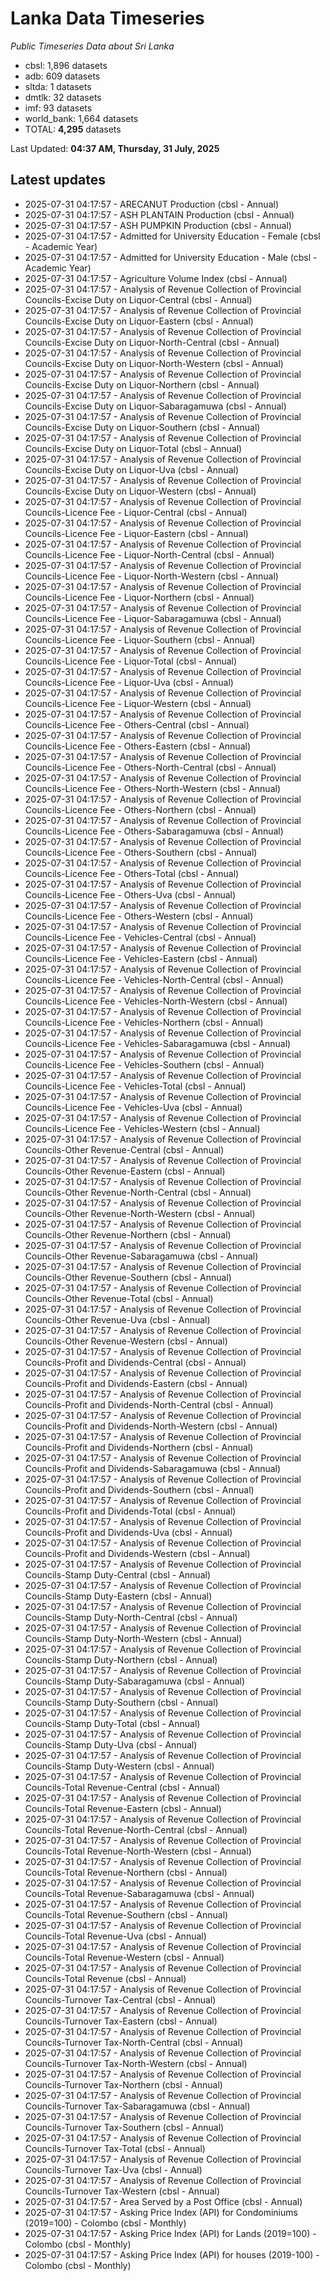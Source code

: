 # Lanka Data Timeseries
*Public Timeseries Data about Sri Lanka*

* cbsl: 1,896 datasets
* adb: 609 datasets
* sltda: 1 datasets
* dmtlk: 32 datasets
* imf: 93 datasets
* world_bank: 1,664 datasets
* TOTAL: **4,295** datasets

Last Updated: **04:37 AM, Thursday, 31 July, 2025**

## Latest updates

* 2025-07-31 04:17:57 - ARECANUT Production (cbsl - Annual)
* 2025-07-31 04:17:57 - ASH PLANTAIN Production (cbsl - Annual)
* 2025-07-31 04:17:57 - ASH PUMPKIN Production (cbsl - Annual)
* 2025-07-31 04:17:57 - Admitted for University Education - Female (cbsl - Academic Year)
* 2025-07-31 04:17:57 - Admitted for University Education - Male (cbsl - Academic Year)
* 2025-07-31 04:17:57 - Agriculture Volume Index (cbsl - Annual)
* 2025-07-31 04:17:57 - Analysis of Revenue Collection of Provincial Councils-Excise Duty on Liquor-Central (cbsl - Annual)
* 2025-07-31 04:17:57 - Analysis of Revenue Collection of Provincial Councils-Excise Duty on Liquor-Eastern (cbsl - Annual)
* 2025-07-31 04:17:57 - Analysis of Revenue Collection of Provincial Councils-Excise Duty on Liquor-North-Central (cbsl - Annual)
* 2025-07-31 04:17:57 - Analysis of Revenue Collection of Provincial Councils-Excise Duty on Liquor-North-Western (cbsl - Annual)
* 2025-07-31 04:17:57 - Analysis of Revenue Collection of Provincial Councils-Excise Duty on Liquor-Northern (cbsl - Annual)
* 2025-07-31 04:17:57 - Analysis of Revenue Collection of Provincial Councils-Excise Duty on Liquor-Sabaragamuwa (cbsl - Annual)
* 2025-07-31 04:17:57 - Analysis of Revenue Collection of Provincial Councils-Excise Duty on Liquor-Southern (cbsl - Annual)
* 2025-07-31 04:17:57 - Analysis of Revenue Collection of Provincial Councils-Excise Duty on Liquor-Total (cbsl - Annual)
* 2025-07-31 04:17:57 - Analysis of Revenue Collection of Provincial Councils-Excise Duty on Liquor-Uva (cbsl - Annual)
* 2025-07-31 04:17:57 - Analysis of Revenue Collection of Provincial Councils-Excise Duty on Liquor-Western (cbsl - Annual)
* 2025-07-31 04:17:57 - Analysis of Revenue Collection of Provincial Councils-Licence Fee - Liquor-Central (cbsl - Annual)
* 2025-07-31 04:17:57 - Analysis of Revenue Collection of Provincial Councils-Licence Fee - Liquor-Eastern (cbsl - Annual)
* 2025-07-31 04:17:57 - Analysis of Revenue Collection of Provincial Councils-Licence Fee - Liquor-North-Central (cbsl - Annual)
* 2025-07-31 04:17:57 - Analysis of Revenue Collection of Provincial Councils-Licence Fee - Liquor-North-Western (cbsl - Annual)
* 2025-07-31 04:17:57 - Analysis of Revenue Collection of Provincial Councils-Licence Fee - Liquor-Northern (cbsl - Annual)
* 2025-07-31 04:17:57 - Analysis of Revenue Collection of Provincial Councils-Licence Fee - Liquor-Sabaragamuwa (cbsl - Annual)
* 2025-07-31 04:17:57 - Analysis of Revenue Collection of Provincial Councils-Licence Fee - Liquor-Southern (cbsl - Annual)
* 2025-07-31 04:17:57 - Analysis of Revenue Collection of Provincial Councils-Licence Fee - Liquor-Total (cbsl - Annual)
* 2025-07-31 04:17:57 - Analysis of Revenue Collection of Provincial Councils-Licence Fee - Liquor-Uva (cbsl - Annual)
* 2025-07-31 04:17:57 - Analysis of Revenue Collection of Provincial Councils-Licence Fee - Liquor-Western (cbsl - Annual)
* 2025-07-31 04:17:57 - Analysis of Revenue Collection of Provincial Councils-Licence Fee - Others-Central (cbsl - Annual)
* 2025-07-31 04:17:57 - Analysis of Revenue Collection of Provincial Councils-Licence Fee - Others-Eastern (cbsl - Annual)
* 2025-07-31 04:17:57 - Analysis of Revenue Collection of Provincial Councils-Licence Fee - Others-North-Central (cbsl - Annual)
* 2025-07-31 04:17:57 - Analysis of Revenue Collection of Provincial Councils-Licence Fee - Others-North-Western (cbsl - Annual)
* 2025-07-31 04:17:57 - Analysis of Revenue Collection of Provincial Councils-Licence Fee - Others-Northern (cbsl - Annual)
* 2025-07-31 04:17:57 - Analysis of Revenue Collection of Provincial Councils-Licence Fee - Others-Sabaragamuwa (cbsl - Annual)
* 2025-07-31 04:17:57 - Analysis of Revenue Collection of Provincial Councils-Licence Fee - Others-Southern (cbsl - Annual)
* 2025-07-31 04:17:57 - Analysis of Revenue Collection of Provincial Councils-Licence Fee - Others-Total (cbsl - Annual)
* 2025-07-31 04:17:57 - Analysis of Revenue Collection of Provincial Councils-Licence Fee - Others-Uva (cbsl - Annual)
* 2025-07-31 04:17:57 - Analysis of Revenue Collection of Provincial Councils-Licence Fee - Others-Western (cbsl - Annual)
* 2025-07-31 04:17:57 - Analysis of Revenue Collection of Provincial Councils-Licence Fee - Vehicles-Central (cbsl - Annual)
* 2025-07-31 04:17:57 - Analysis of Revenue Collection of Provincial Councils-Licence Fee - Vehicles-Eastern (cbsl - Annual)
* 2025-07-31 04:17:57 - Analysis of Revenue Collection of Provincial Councils-Licence Fee - Vehicles-North-Central (cbsl - Annual)
* 2025-07-31 04:17:57 - Analysis of Revenue Collection of Provincial Councils-Licence Fee - Vehicles-North-Western (cbsl - Annual)
* 2025-07-31 04:17:57 - Analysis of Revenue Collection of Provincial Councils-Licence Fee - Vehicles-Northern (cbsl - Annual)
* 2025-07-31 04:17:57 - Analysis of Revenue Collection of Provincial Councils-Licence Fee - Vehicles-Sabaragamuwa (cbsl - Annual)
* 2025-07-31 04:17:57 - Analysis of Revenue Collection of Provincial Councils-Licence Fee - Vehicles-Southern (cbsl - Annual)
* 2025-07-31 04:17:57 - Analysis of Revenue Collection of Provincial Councils-Licence Fee - Vehicles-Total (cbsl - Annual)
* 2025-07-31 04:17:57 - Analysis of Revenue Collection of Provincial Councils-Licence Fee - Vehicles-Uva (cbsl - Annual)
* 2025-07-31 04:17:57 - Analysis of Revenue Collection of Provincial Councils-Licence Fee - Vehicles-Western (cbsl - Annual)
* 2025-07-31 04:17:57 - Analysis of Revenue Collection of Provincial Councils-Other Revenue-Central (cbsl - Annual)
* 2025-07-31 04:17:57 - Analysis of Revenue Collection of Provincial Councils-Other Revenue-Eastern (cbsl - Annual)
* 2025-07-31 04:17:57 - Analysis of Revenue Collection of Provincial Councils-Other Revenue-North-Central (cbsl - Annual)
* 2025-07-31 04:17:57 - Analysis of Revenue Collection of Provincial Councils-Other Revenue-North-Western (cbsl - Annual)
* 2025-07-31 04:17:57 - Analysis of Revenue Collection of Provincial Councils-Other Revenue-Northern (cbsl - Annual)
* 2025-07-31 04:17:57 - Analysis of Revenue Collection of Provincial Councils-Other Revenue-Sabaragamuwa (cbsl - Annual)
* 2025-07-31 04:17:57 - Analysis of Revenue Collection of Provincial Councils-Other Revenue-Southern (cbsl - Annual)
* 2025-07-31 04:17:57 - Analysis of Revenue Collection of Provincial Councils-Other Revenue-Total (cbsl - Annual)
* 2025-07-31 04:17:57 - Analysis of Revenue Collection of Provincial Councils-Other Revenue-Uva (cbsl - Annual)
* 2025-07-31 04:17:57 - Analysis of Revenue Collection of Provincial Councils-Other Revenue-Western (cbsl - Annual)
* 2025-07-31 04:17:57 - Analysis of Revenue Collection of Provincial Councils-Profit and Dividends-Central (cbsl - Annual)
* 2025-07-31 04:17:57 - Analysis of Revenue Collection of Provincial Councils-Profit and Dividends-Eastern (cbsl - Annual)
* 2025-07-31 04:17:57 - Analysis of Revenue Collection of Provincial Councils-Profit and Dividends-North-Central (cbsl - Annual)
* 2025-07-31 04:17:57 - Analysis of Revenue Collection of Provincial Councils-Profit and Dividends-North-Western (cbsl - Annual)
* 2025-07-31 04:17:57 - Analysis of Revenue Collection of Provincial Councils-Profit and Dividends-Northern (cbsl - Annual)
* 2025-07-31 04:17:57 - Analysis of Revenue Collection of Provincial Councils-Profit and Dividends-Sabaragamuwa (cbsl - Annual)
* 2025-07-31 04:17:57 - Analysis of Revenue Collection of Provincial Councils-Profit and Dividends-Southern (cbsl - Annual)
* 2025-07-31 04:17:57 - Analysis of Revenue Collection of Provincial Councils-Profit and Dividends-Total (cbsl - Annual)
* 2025-07-31 04:17:57 - Analysis of Revenue Collection of Provincial Councils-Profit and Dividends-Uva (cbsl - Annual)
* 2025-07-31 04:17:57 - Analysis of Revenue Collection of Provincial Councils-Profit and Dividends-Western (cbsl - Annual)
* 2025-07-31 04:17:57 - Analysis of Revenue Collection of Provincial Councils-Stamp Duty-Central (cbsl - Annual)
* 2025-07-31 04:17:57 - Analysis of Revenue Collection of Provincial Councils-Stamp Duty-Eastern (cbsl - Annual)
* 2025-07-31 04:17:57 - Analysis of Revenue Collection of Provincial Councils-Stamp Duty-North-Central (cbsl - Annual)
* 2025-07-31 04:17:57 - Analysis of Revenue Collection of Provincial Councils-Stamp Duty-North-Western (cbsl - Annual)
* 2025-07-31 04:17:57 - Analysis of Revenue Collection of Provincial Councils-Stamp Duty-Northern (cbsl - Annual)
* 2025-07-31 04:17:57 - Analysis of Revenue Collection of Provincial Councils-Stamp Duty-Sabaragamuwa (cbsl - Annual)
* 2025-07-31 04:17:57 - Analysis of Revenue Collection of Provincial Councils-Stamp Duty-Southern (cbsl - Annual)
* 2025-07-31 04:17:57 - Analysis of Revenue Collection of Provincial Councils-Stamp Duty-Total (cbsl - Annual)
* 2025-07-31 04:17:57 - Analysis of Revenue Collection of Provincial Councils-Stamp Duty-Uva (cbsl - Annual)
* 2025-07-31 04:17:57 - Analysis of Revenue Collection of Provincial Councils-Stamp Duty-Western (cbsl - Annual)
* 2025-07-31 04:17:57 - Analysis of Revenue Collection of Provincial Councils-Total Revenue-Central (cbsl - Annual)
* 2025-07-31 04:17:57 - Analysis of Revenue Collection of Provincial Councils-Total Revenue-Eastern (cbsl - Annual)
* 2025-07-31 04:17:57 - Analysis of Revenue Collection of Provincial Councils-Total Revenue-North-Central (cbsl - Annual)
* 2025-07-31 04:17:57 - Analysis of Revenue Collection of Provincial Councils-Total Revenue-North-Western (cbsl - Annual)
* 2025-07-31 04:17:57 - Analysis of Revenue Collection of Provincial Councils-Total Revenue-Northern (cbsl - Annual)
* 2025-07-31 04:17:57 - Analysis of Revenue Collection of Provincial Councils-Total Revenue-Sabaragamuwa (cbsl - Annual)
* 2025-07-31 04:17:57 - Analysis of Revenue Collection of Provincial Councils-Total Revenue-Southern (cbsl - Annual)
* 2025-07-31 04:17:57 - Analysis of Revenue Collection of Provincial Councils-Total Revenue-Uva (cbsl - Annual)
* 2025-07-31 04:17:57 - Analysis of Revenue Collection of Provincial Councils-Total Revenue-Western (cbsl - Annual)
* 2025-07-31 04:17:57 - Analysis of Revenue Collection of Provincial Councils-Total Revenue (cbsl - Annual)
* 2025-07-31 04:17:57 - Analysis of Revenue Collection of Provincial Councils-Turnover Tax-Central (cbsl - Annual)
* 2025-07-31 04:17:57 - Analysis of Revenue Collection of Provincial Councils-Turnover Tax-Eastern (cbsl - Annual)
* 2025-07-31 04:17:57 - Analysis of Revenue Collection of Provincial Councils-Turnover Tax-North-Central (cbsl - Annual)
* 2025-07-31 04:17:57 - Analysis of Revenue Collection of Provincial Councils-Turnover Tax-North-Western (cbsl - Annual)
* 2025-07-31 04:17:57 - Analysis of Revenue Collection of Provincial Councils-Turnover Tax-Northern (cbsl - Annual)
* 2025-07-31 04:17:57 - Analysis of Revenue Collection of Provincial Councils-Turnover Tax-Sabaragamuwa (cbsl - Annual)
* 2025-07-31 04:17:57 - Analysis of Revenue Collection of Provincial Councils-Turnover Tax-Southern (cbsl - Annual)
* 2025-07-31 04:17:57 - Analysis of Revenue Collection of Provincial Councils-Turnover Tax-Total (cbsl - Annual)
* 2025-07-31 04:17:57 - Analysis of Revenue Collection of Provincial Councils-Turnover Tax-Uva (cbsl - Annual)
* 2025-07-31 04:17:57 - Analysis of Revenue Collection of Provincial Councils-Turnover Tax-Western (cbsl - Annual)
* 2025-07-31 04:17:57 - Area Served by a Post Office (cbsl - Annual)
* 2025-07-31 04:17:57 - Asking Price Index (API) for Condominiums (2019=100) - Colombo (cbsl - Monthly)
* 2025-07-31 04:17:57 - Asking Price Index (API) for Lands (2019=100) - Colombo (cbsl - Monthly)
* 2025-07-31 04:17:57 - Asking Price Index (API) for houses (2019-100) - Colombo (cbsl - Monthly)